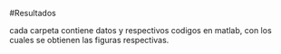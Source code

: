 #Resultados

cada carpeta contiene datos y respectivos codigos en matlab, con los cuales se obtienen las figuras respectivas.
